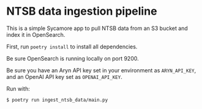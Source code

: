# NTSB data ingestion pipeline

This is a simple Sycamore app to pull NTSB data from an S3 bucket and index it in OpenSearch.

First, run `poetry install` to install all dependencies.

Be sure OpenSearch is running locally on port 9200.

Be sure you have an Aryn API key set in your environment as `ARYN_API_KEY`,
and an OpenAI API key set as `OPENAI_API_KEY`.

Run with:

```bash
$ poetry run ingest_ntsb_data/main.py
```